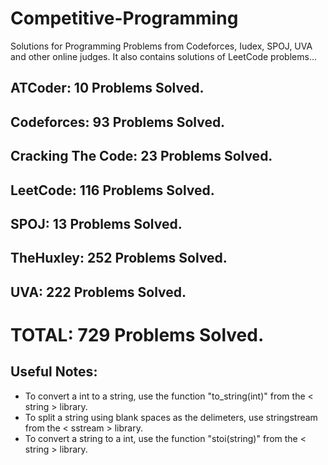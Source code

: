 # Competitive-Programming
Solutions for Programming Problems from Codeforces, Iudex, SPOJ, UVA and other online judges. It also contains solutions of LeetCode problems...

## ATCoder: 10 Problems Solved.
## Codeforces: 93 Problems Solved.
## Cracking The Code: 23 Problems Solved.
## LeetCode: 116 Problems Solved.
## SPOJ: 13 Problems Solved.
## TheHuxley: 252 Problems Solved.
## UVA: 222 Problems Solved.

# TOTAL: 729 Problems Solved.

## Useful Notes:
* To convert a int to a string, use the function "to_string(int)" from the < string > library.
* To split a string using blank spaces as the delimeters, use stringstream from the < sstream > library.
* To convert a string to a int, use the function "stoi(string)" from the < string > library.
